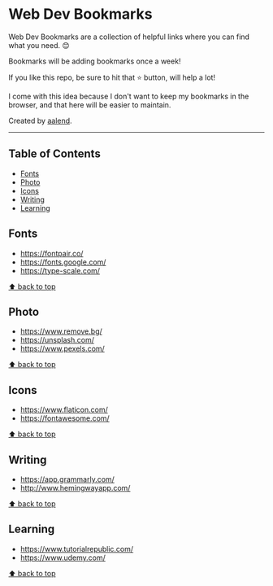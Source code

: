 # Web Dev Bookmarks
Web Dev Bookmarks are a collection of helpful links where you can find what you need. 😊

Bookmarks will be adding bookmarks once a week!

If you like this repo, be sure to hit that ⭐ button, will help a lot!

I come with this idea because I don't want to keep my bookmarks in the browser, and that here will be easier to maintain.

Created by [aalend](https://twitter.com/aalendemirov).

---

## Table of Contents
- [Fonts](#fonts)
- [Photo](#photo)
- [Icons](#icons)
- [Writing](#writing)
- [Learning](#learning)

## Fonts
- https://fontpair.co/
- https://fonts.google.com/
- https://type-scale.com/

[⬆ back to top](#table-of-contents)

## Photo
- https://www.remove.bg/
- https://unsplash.com/
- https://www.pexels.com/

[⬆ back to top](#table-of-contents)

## Icons
- https://www.flaticon.com/
- https://fontawesome.com/

[⬆ back to top](#table-of-contents)

## Writing
- https://app.grammarly.com/
- http://www.hemingwayapp.com/

[⬆ back to top](#table-of-contents)

## Learning
- https://www.tutorialrepublic.com/
- https://www.udemy.com/

[⬆ back to top](#table-of-contents)
